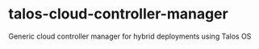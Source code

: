 # talos-cloud-controller-manager
Generic cloud controller manager for hybrid deployments using Talos OS
